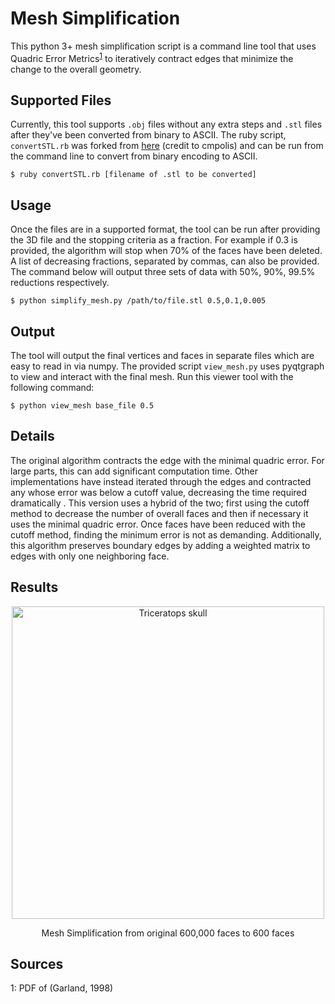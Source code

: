 # Mesh Simplification 

This python 3+ mesh simplification script is a command line tool that uses Quadric Error Metrics<sup>[1](#myfootnote1)</sup> to iteratively contract edges that minimize the change to the overall geometry.


## Supported Files

Currently, this tool supports `.obj` files without any extra steps and `.stl` files after they've been converted from binary to ASCII. The ruby script, `convertSTL.rb` was forked from [here](https://github.com/cmpolis/convertSTL) (credit to cmpolis) and can be run from the command line to convert from binary encoding to ASCII.
 
  
    $ ruby convertSTL.rb [filename of .stl to be converted]

## Usage

Once the files are in a supported format, the tool can be run after providing the 3D file and the stopping criteria as a fraction. For example if 0.3 is provided, the algorithm will stop when 70% of the faces have been deleted. A list of decreasing fractions, separated by commas, can also be provided. The command below will output three sets of data with 50%, 90%, 99.5% reductions respectively.

    $ python simplify_mesh.py /path/to/file.stl 0.5,0.1,0.005
    

## Output

The tool will output the final vertices and faces in separate files which are easy to read in via numpy. The provided script `view_mesh.py` uses pyqtgraph to view and interact with the final mesh. Run this viewer tool with the following command:

    $ python view_mesh base_file 0.5

## Details

The original algorithm contracts the edge with the minimal quadric error. For large parts, this can add significant computation time. Other implementations have instead iterated through the edges and contracted any whose error was below a cutoff value, decreasing the time required dramatically .  This version uses a hybrid of the two; first using the cutoff method to decrease the number of overall faces and then if necessary it uses the minimal quadric error. Once faces have been reduced with the cutoff method, finding the minimum error is not as demanding. Additionally, this algorithm preserves boundary edges by adding a weighted matrix to edges with only one neighboring face.

## Results

<p align="center">
  <img src="https://i.imgur.com/ljd5ZSu.gif" alt="Triceratops skull" width="500">
</p>

<p align="center">Mesh Simplification from original 600,000 faces to 600 faces </p>

## Sources

<a name="https://www.cs.cmu.edu/~./garland/Papers/quadrics.pdf">1</a>: PDF of (Garland, 1998)
